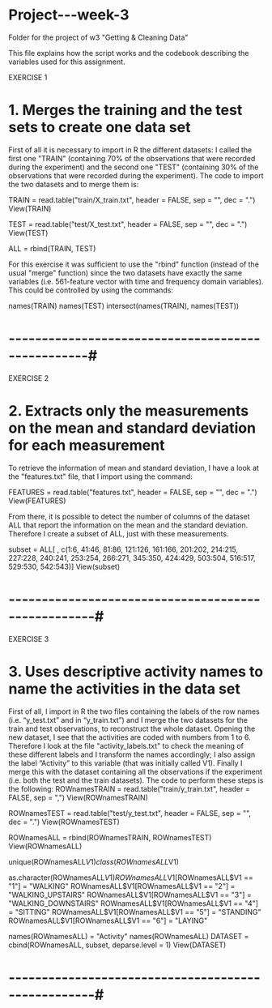 # Project---week-3
Folder for the project of w3 "Getting &amp; Cleaning Data"

This file explains how the script works and the codebook describing the variables used for this assignment.

EXERCISE 1
# 1.  Merges the training and the test sets to create one data set

First of all it is necessary to import in R the different datasets: I called the first one "TRAIN" (containing 70% of the observations that were recorded during the experiment) and the second one "TEST" (containing 30% of the observations that were recorded during the experiment). The code to import the two datasets and to merge them is:


TRAIN = read.table("train/X_train.txt", header = FALSE, sep = "", dec = ".")
View(TRAIN)

TEST = read.table("test/X_test.txt", header = FALSE, sep = "", dec = ".")
View(TEST)

ALL = rbind(TRAIN, TEST)

For this exercise it was sufficient to use the "rbind" function (instead of the usual "merge" function) since the two datasets have exactly the same variables (i.e. 561-feature vector with time and frequency domain variables). This could be controlled by using the commands:

names(TRAIN)
names(TEST)
intersect(names(TRAIN), names(TEST))

# --------------------------------------------------#

EXERCISE 2
# 2.  Extracts only the measurements on the mean and standard deviation for each measurement

To retrieve the information of mean and standard deviation, I have a look at the "features.txt" file, that I import using the command:

FEATURES = read.table("features.txt", header = FALSE, sep = "", dec = ".")
View(FEATURES)

From there, it is possible to detect the number of columns of the dataset ALL that report the information on the mean and the standard deviation. Therefore I create a subset of ALL, just with these measurements.

subset = ALL[ , c(1:6, 41:46, 81:86, 121:126, 161:166, 201:202, 214:215, 227:228, 240:241, 253:254, 266:271, 345:350, 424:429, 503:504, 516:517, 529:530, 542:543)]
View(subset)

# ---------------------------------------------------#

EXERCISE 3
# 3. Uses descriptive activity names to name the activities in the data set

First of all, I import in R the two files containing the labels of the row names (i.e. “y_test.txt” and in “y_train.txt”) and I merge the two datasets for the train and test observations, to reconstruct the whole dataset. Opening the new dataset, I see that the activities are coded with numbers from 1 to 6. Therefore I look at the file "activity_labels.txt" to check the meaning of these different labels and I transform the names accordingly; I also assign the label “Activity” to this variable (that was initially called V1).  Finally I merge this with the dataset containing all the observations if the experiment (i.e. both the test and the train datasets).
The code to perform these steps is the following:
ROWnamesTRAIN = read.table("train/y_train.txt", header = FALSE, sep = ",")
View(ROWnamesTRAIN)

ROWnamesTEST = read.table("test/y_test.txt", header = FALSE, sep = "", dec = ".")
View(ROWnamesTEST)

ROWnamesALL = rbind(ROWnamesTRAIN, ROWnamesTEST)
View(ROWnamesALL)

unique(ROWnamesALL$V1)
class(ROWnamesALL$V1)

as.character(ROWnamesALL$V1)
ROWnamesALL$V1[ROWnamesALL$V1 == "1"] = "WALKING"
ROWnamesALL$V1[ROWnamesALL$V1 == "2"] = "WALKING_UPSTAIRS"
ROWnamesALL$V1[ROWnamesALL$V1 == "3"] = "WALKING_DOWNSTAIRS"
ROWnamesALL$V1[ROWnamesALL$V1 == "4"] = "SITTING"
ROWnamesALL$V1[ROWnamesALL$V1 == "5"] = "STANDING"
ROWnamesALL$V1[ROWnamesALL$V1 == "6"] = "LAYING"

names(ROWnamesALL) = "Activity"
names(ROWnamesALL)
DATASET = cbind(ROWnamesALL, subset, deparse.level = 1)
View(DATASET)

# ---------------------------------------------------#

